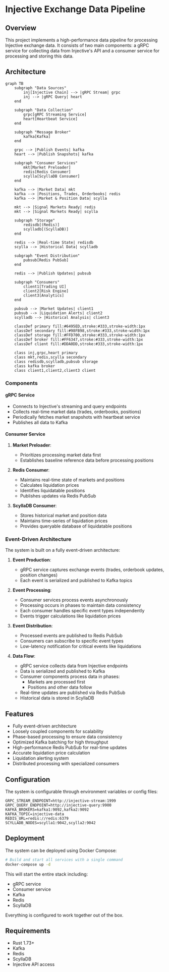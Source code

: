 # Injective Exchange Data Pipeline

## Overview
This project implements a high-performance data pipeline for processing Injective exchange data. It consists of two main components: a gRPC service for collecting data from Injective's API and a consumer service for processing and storing this data.

## Architecture

```mermaid
graph TB
    subgraph "Data Sources"
        inj[Injective Chain] --> |gRPC Stream| grpc
        inj --> |gRPC Query| heart
    end
    
    subgraph "Data Collection"
        grpc[gRPC Streaming Service]
        heart[Heartbeat Service]
    end
    
    subgraph "Message Broker"
        kafka[Kafka]
    end
    
    grpc --> |Publish Events| kafka
    heart --> |Publish Snapshots| kafka
    
    subgraph "Consumer Services"
        mkt[Market Preloader]
        redis[Redis Consumer]
        scylla[ScyllaDB Consumer]
    end
    
    kafka --> |Market Data| mkt
    kafka --> |Positions, Trades, Orderbooks| redis
    kafka --> |Market & Position Data| scylla
    
    mkt --> |Signal Markets Ready| redis
    mkt --> |Signal Markets Ready| scylla
    
    subgraph "Storage"
        redisdb[(Redis)]
        scylladb[(ScyllaDB)]
    end
    
    redis --> |Real-time State| redisdb
    scylla --> |Historical Data| scylladb
    
    subgraph "Event Distribution"
        pubsub[Redis PubSub]
    end
    
    redis --> |Publish Updates| pubsub
    
    subgraph "Consumers"
        client1[Trading UI]
        client2[Risk Engine]
        client3[Analytics]
    end
    
    pubsub --> |Market Updates| client1
    pubsub --> |Liquidation Alerts| client2
    scylladb --> |Historical Analysis| client3
    
    classDef primary fill:#6495ED,stroke:#333,stroke-width:1px
    classDef secondary fill:#98FB98,stroke:#333,stroke-width:1px
    classDef storage fill:#FFD700,stroke:#333,stroke-width:1px
    classDef broker fill:#FF6347,stroke:#333,stroke-width:1px
    classDef client fill:#DDA0DD,stroke:#333,stroke-width:1px
    
    class inj,grpc,heart primary
    class mkt,redis,scylla secondary
    class redisdb,scylladb,pubsub storage
    class kafka broker
    class client1,client2,client3 client
```

### Components

#### gRPC Service
- Connects to Injective's streaming and query endpoints
- Collects real-time market data (trades, orderbooks, positions)
- Periodically fetches market snapshots with heartbeat service
- Publishes all data to Kafka

#### Consumer Service
1. **Market Preloader**: 
   - Prioritizes processing market data first
   - Establishes baseline reference data before processing positions

2. **Redis Consumer**:
   - Maintains real-time state of markets and positions
   - Calculates liquidation prices
   - Identifies liquidatable positions
   - Publishes updates via Redis PubSub

3. **ScyllaDB Consumer**:
   - Stores historical market and position data
   - Maintains time-series of liquidation prices
   - Provides queryable database of liquidatable positions

### Event-Driven Architecture
The system is built on a fully event-driven architecture:

1. **Event Production**:
   - gRPC service captures exchange events (trades, orderbook updates, position changes)
   - Each event is serialized and published to Kafka topics

2. **Event Processing**:
   - Consumer services process events asynchronously
   - Processing occurs in phases to maintain data consistency
   - Each consumer handles specific event types independently
   - Events trigger calculations like liquidation prices

3. **Event Distribution**:
   - Processed events are published to Redis PubSub
   - Consumers can subscribe to specific event types
   - Low-latency notification for critical events like liquidations

4. **Data Flow**:
   - gRPC service collects data from Injective endpoints
   - Data is serialized and published to Kafka
   - Consumer components process data in phases:
     - Markets are processed first
     - Positions and other data follow
   - Real-time updates are published via Redis PubSub
   - Historical data is stored in ScyllaDB

## Features
- Fully event-driven architecture
- Loosely coupled components for scalability
- Phase-based processing to ensure data consistency
- Optimized Kafka batching for high throughput
- High-performance Redis PubSub for real-time updates
- Accurate liquidation price calculation
- Liquidation alerting system
- Distributed processing with specialized consumers

## Configuration
The system is configurable through environment variables or config files:

```
GRPC_STREAM_ENDPOINT=http://injective-stream:1999
GRPC_QUERY_ENDPOINT=http://injective-query:9900
KAFKA_BROKERS=kafka1:9092,kafka2:9092
KAFKA_TOPIC=injective-data
REDIS_URL=redis://redis:6379
SCYLLADB_NODES=scylla1:9042,scylla2:9042
```

## Deployment
The system can be deployed using Docker Compose:

```bash
# Build and start all services with a single command
docker-compose up -d
```

This will start the entire stack including:
- gRPC service
- Consumer service
- Kafka
- Redis
- ScyllaDB

Everything is configured to work together out of the box.

## Requirements
- Rust 1.73+
- Kafka
- Redis
- ScyllaDB
- Injective API access